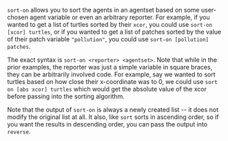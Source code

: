 `sort-on` allows you to sort the agents in an agentset based on some user-chosen agent variable or even an arbitrary reporter. For example, if you wanted to get a list of turtles sorted by their `xcor`, you could use `sort-on [xcor] turtles`, or if you wanted to get a list of patches sorted by the value of their patch variable `"pollution"`, you could use `sort-on [pollution] patches`.

The exact syntax is `sort-on <reporter> <agentset>`. Note that while in the prior examples, the reporter was just a simple variable in square braces, they can be arbitrarily involved code. For example, say we wanted to sort turtles based on how close their x-coordinate was to 0, we could use `sort on [abs xcor] turtles` which would get the absolute value of the xcor before passing into the sorting algorithm. 

Note that the output of `sort-on` is always a newly created list -- it does not modify the original list at all. It also, like `sort` sorts in ascending order, so if you want the results in descending order, you can pass the output into `reverse`. 
